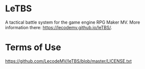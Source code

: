 # LeTBS
A tactical battle system for the game engine RPG Maker MV.
More information there: https://lecodemv.github.io/leTBS/.

# Terms of Use
https://github.com/LecodeMV/leTBS/blob/master/LICENSE.txt
